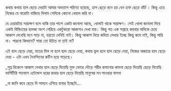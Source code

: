 কথায় কথায় হাল ছেড়ে দেয়াটা আমার অভ্যাসে পরিণত হয়েছে, _হাল ছেড়ে মনে হয় যেন হাফ ছেড়ে বাঁচি_ । কিন্তু এতে নিজের যে বারোটা বাজিয়ে দিলাম সেদিকে কোনো খেয়াল করি না। 

যে চেয়ারটায় সারাক্ষণ বসে থাকি তার পাশে একটা জানালা আছে, খোলাই থাকে সারাক্ষণ। সেই খোলা জানালা দিয়ে একটা বিল্ডিংয়ের হালকা অংশ পেরিয়ে একটুকরো আকাশও দেখা যায়। কিন্তু গত এক সপ্তাহে কয়বার অদিকে চেয়ে আকাশ দেখেছি মনে পড়ে না, হয়তো দেখিই নাই। কিন্তু আকাশ নিয়ে কবিতা লেখার ইচ্ছে কিন্তু কমে নাই, কিন্তু পারি না। পারবো কিভাবে? পারা তো উচিত না তাই না?

এই হাল ছেড়ে দেয়া, মতের মিল না হলে হাল ছেড়ে দেয়া, কথায় ভুল হলে হাল ছেড়ে দেয়া, নিজের অজান্তে হাল ছেড়ে দেয়া - এটা এখন দৈনন্দিনের রুটিন হয়ে পড়েছে। 

_সুপ্ত বিকেলে আকাশ দেখার হাল ছেড়ে দিয়েছি
মুক্ত ভোরে দৌড়ে শরীর কমানোর কামনা ছেড়ে দিয়েছি
ছেড়ে দিয়েছি ভার্সিটিরি শতভাগ এটেন্ডেস ধরের রাখার হাল
ছেড়ে দিয়েছি মানুষের মন পাওয়ার বাসনা

_না জানি কবে ছেড়ে দি সামনে এগিয়ে যাবার ইচ্ছেটা...

